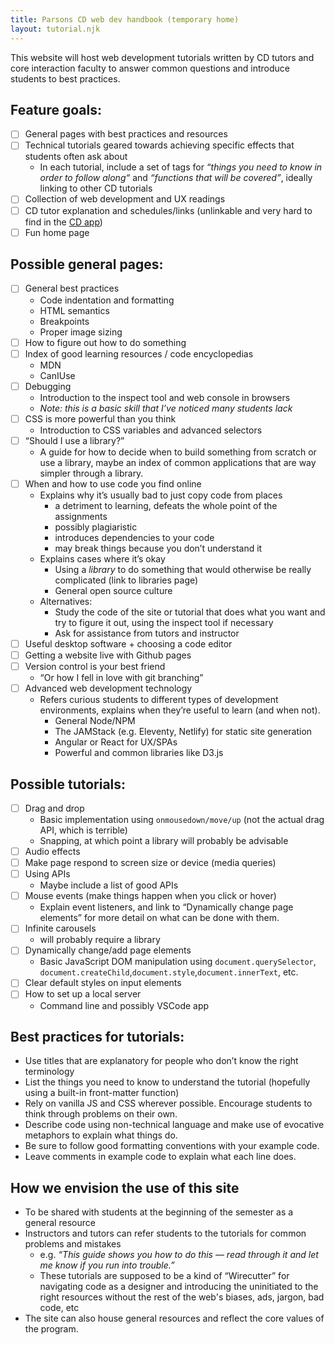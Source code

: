 ```yaml
---
title: Parsons CD web dev handbook (temporary home)
layout: tutorial.njk
---
```


This website will host web development tutorials written by CD tutors and core interaction faculty to answer common questions and introduce students to best practices.


## Feature goals:
- [ ] General pages with best practices and resources
- [ ] Technical tutorials geared towards achieving specific effects that students often ask about
  - In each tutorial, include a set of tags for _“things you need to know in order to follow along“_ and _“functions that will be covered”_, ideally linking to other CD tutorials
- [ ] Collection of web development and UX readings
- [ ] CD tutor explanation and schedules/links (unlinkable and very hard to find in the [CD app](https://cdparsons.glideapp.io/))
- [ ] Fun home page

## Possible general pages:
- [ ] General best practices
  - Code indentation and formatting
  - HTML semantics
  - Breakpoints
  - Proper image sizing
- [ ] How to figure out how to do something
- [ ] Index of good learning resources / code encyclopedias
  - MDN
  - CanIUse
- [ ] Debugging
  - Introduction to the inspect tool and web console in browsers
  - *Note: this is a basic skill that I’ve noticed many students lack*
- [ ] CSS is more powerful than you think
  - Introduction to CSS variables and advanced selectors
- [ ] “Should I use a library?”
  - A guide for how to decide when to build something from scratch or use a library, maybe an index of common applications that are way simpler through a library.
- [ ] When and how to use code you find online
  - Explains why it’s usually bad to just copy code from places
    - a detriment to learning, defeats the whole point of the assignments
    - possibly plagiaristic
    - introduces dependencies to your code
    - may break things because you don’t understand it
  - Explains cases where it’s okay
    - Using a *library* to do something that would otherwise be really complicated (link to libraries page)
    - General open source culture
  - Alternatives:
    - Study the code of the site or tutorial that does what you want and try to figure it out, using the inspect tool if necessary
    - Ask for assistance from tutors and instructor
- [ ] Useful desktop software + choosing a code editor
- [ ] Getting a website live with Github pages
- [ ] Version control is your best friend
  - “Or how I fell in love with git branching”
- [ ] Advanced web development technology
  - Refers curious students to different types of development environments, explains when they’re useful to learn (and when not).
    - General Node/NPM
    - The JAMStack (e.g. Eleventy, Netlify) for static site generation
    - Angular or React for UX/SPAs
    - Powerful and common libraries like D3.js

## Possible tutorials:
- [ ] Drag and drop
  - Basic implementation using `onmousedown/move/up` (not the actual drag API, which is terrible)
  - Snapping, at which point a library will probably be advisable
- [ ] Audio effects
- [ ] Make page respond to screen size or device (media queries)
- [ ] Using APIs
  - Maybe include a list of good APIs
- [ ] Mouse events (make things happen when you click or hover)
  - Explain event listeners, and link to “Dynamically change page elements” for more detail on what can be done with them.
- [ ] Infinite carousels
  - will probably require a library
- [ ] Dynamically change/add page elements
  - Basic JavaScript DOM manipulation using `document.querySelector`, `document.createChild`,`document.style`,`document.innerText`, etc.
- [ ] Clear default styles on input elements
- [ ] How to set up a local server
  - Command line and possibly VSCode app




## Best practices for tutorials:
- Use titles that are explanatory for people who don’t know the right terminology
- List the things you need to know to understand the tutorial (hopefully using a built-in front-matter function)
- Rely on vanilla JS and CSS wherever possible. Encourage students to think through problems on their own.
- Describe code using non-technical language and make use of evocative metaphors to explain what things do.
- Be sure to follow good formatting conventions with your example code.
- Leave comments in example code to explain what each line does.



## How we envision the use of this site
- To be shared with students at the beginning of the semester as a general resource
- Instructors and tutors can refer students to the tutorials for common problems and mistakes
  - e.g. _“This guide shows you how to do this — read through it and let me know if you run into trouble.”_
  - These tutorials are supposed to be a kind of “Wirecutter” for navigating code as a designer and introducing the uninitiated to the right resources without the rest of the web's biases, ads, jargon, bad code, etc
- The site can also house general resources and reflect the core values of the program.
